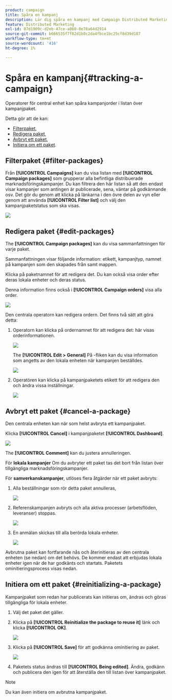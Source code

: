 ```yaml
---
product: campaign
title: Spåra en kampanj
description: Lär dig spåra en kampanj med Campaign Distributed Marketing
feature: Distributed Marketing
exl-id: 87d1909c-d2eb-47ce-a860-0e78a64d2914
source-git-commit: b666535f7f82d1b8c2da4fbce1bc25cf8d39d187
workflow-type: tm+mt
source-wordcount: '416'
ht-degree: 1%

---
```


# Spåra en kampanj{#tracking-a-campaign}



Operatorer för central enhet kan spåra kampanjorder i listan över kampanjpaket.

Detta gör att de kan:

* [Filterpaket](#filter-packages),
* [Redigera paket](#edit-packages),
* [Avbryt ett paket](#cancel-a-package),
* [Initiera om ett paket](#reinitializing-a-package).

## Filterpaket {#filter-packages}

Från **[!UICONTROL Campaigns]** kan du visa listan med **[!UICONTROL Campaign packages]** som grupperar alla befintliga distribuerade marknadsföringskampanjer. Du kan filtrera den här listan så att den endast visar kampanjer som antingen är publicerade, sena, väntar på godkännande osv. Det gör du genom att klicka på länkarna i den övre delen av vyn eller genom att använda **[!UICONTROL Filter list]** och välj den kampanjpaketstatus som ska visas.

![](assets/mkg_dist_catalog_filter.png)

## Redigera paket {#edit-packages}

The **[!UICONTROL Campaign packages]** kan du visa sammanfattningen för varje paket.

Sammanfattningen visar följande information: etikett, kampanjtyp, namnet på kampanjen som den skapades från samt mappen.

Klicka på paketnamnet för att redigera det. Du kan också visa order efter deras lokala enheter och deras status.

Denna information finns också i **[!UICONTROL Campaign orders]** visa alla order.

![](assets/mkg_dist_catalog_op_command_details.png)

Den centrala operatorn kan redigera ordern. Det finns två sätt att göra detta:

1. Operatorn kan klicka på ordernamnet för att redigera det: här visas orderinformationen.

   ![](assets/mkg_dist_catalog_op_command_edit1.png)

   The **[!UICONTROL Edit > General]** På -fliken kan du visa information som angetts av den lokala enheten när kampanjen beställdes.

   ![](assets/mkg_dist_catalog_op_command_edit1a.png)

1. Operatören kan klicka på kampanjpaketets etikett för att redigera den och ändra vissa inställningar.

   ![](assets/mkg_dist_catalog_op_command_edit2.png)

## Avbryt ett paket {#cancel-a-package}

Den centrala enheten kan när som helst avbryta ett kampanjpaket.

Klicka **[!UICONTROL Cancel]** i kampanjpaketet **[!UICONTROL Dashboard]**.

![](assets/mkg_dist_cancel_op_from_dashboard.png)

The **[!UICONTROL Comment]** kan du justera annulleringen.

För **lokala kampanjer** Om du avbryter ett paket tas det bort från listan över tillgängliga marknadsföringskampanjer.

För **samverkanskampanjer**, utlöses flera åtgärder när ett paket avbryts:

1. Alla beställningar som rör detta paket annulleras,

   ![](assets/mkg_dist_mutual_op_cancelled.png)

1. Referenskampanjen avbryts och alla aktiva processer (arbetsflöden, leveranser) stoppas.

   ![](assets/mkg_dist_mutual_op_cancelled1.png)

1. En anmälan skickas till alla berörda lokala enheter.

   ![](assets/mkg_dist_mutual_op_cancelled2.png)

Avbrutna paket kan fortfarande nås och återinitieras av den centrala enheten (se nedan) om det behövs. De kommer endast att erbjudas lokala enheter igen när de har godkänts och startats. Paketets ominitieringsprocess visas nedan.

## Initiera om ett paket {#reinitializing-a-package}

Kampanjpaket som redan har publicerats kan initieras om, ändras och göras tillgängliga för lokala enheter.

1. Välj det paket det gäller.
1. Klicka på **[!UICONTROL Reinitialize the package to reuse it]** länk och klicka **[!UICONTROL OK]**.

   ![](assets/mkg_dist_mutual_op_reinit.png)

1. Klicka på **[!UICONTROL Save]** för att godkänna ominitiering av paket.

   ![](assets/mkg_dist_mutual_op_reinit2.png)

1. Paketets status ändras till **[!UICONTROL Being edited]**. Ändra, godkänn och publicera den igen för att återställa den till listan över kampanjpaket.

>[!NOTE]
>
>Du kan även initiera om avbrutna kampanjpaket.
